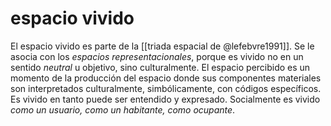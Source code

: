 # espacio vivido
<!-- limitar a la teoría de lefevre-->
El espacio vivido es parte de la [[triada espacial de @lefebvre1991]]. Se le asocia con los *espacios representacionales*, porque es vivido no en un sentido *neutral* u objetivo, sino culturalmente. El espacio percibido es un momento de la producción del espacio donde sus componentes materiales son interpretados culturalmente, simbólicamente, con códigos específicos. Es vivido en tanto puede ser entendido y expresado. Socialmente es vivido *como un usuario, como un habitante, como ocupante*. 